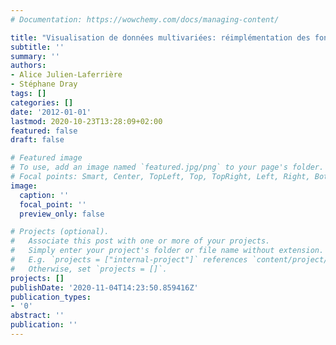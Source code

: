 ```yaml
---
# Documentation: https://wowchemy.com/docs/managing-content/

title: "Visualisation de données multivariées: réimplémentation des fonctionnalités graphiques de la librairie ade4"
subtitle: ''
summary: ''
authors:
- Alice Julien-Laferrière
- Stéphane Dray
tags: []
categories: []
date: '2012-01-01'
lastmod: 2020-10-23T13:28:09+02:00
featured: false
draft: false

# Featured image
# To use, add an image named `featured.jpg/png` to your page's folder.
# Focal points: Smart, Center, TopLeft, Top, TopRight, Left, Right, BottomLeft, Bottom, BottomRight.
image:
  caption: ''
  focal_point: ''
  preview_only: false

# Projects (optional).
#   Associate this post with one or more of your projects.
#   Simply enter your project's folder or file name without extension.
#   E.g. `projects = ["internal-project"]` references `content/project/deep-learning/index.md`.
#   Otherwise, set `projects = []`.
projects: []
publishDate: '2020-11-04T14:23:50.859416Z'
publication_types:
- '0'
abstract: ''
publication: ''
---
```

